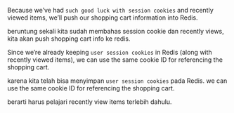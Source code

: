 Because we’ve had `such good luck with session cookies` and recently viewed items, we’ll push our shopping cart information into Redis. 

beruntung sekali kita sudah membahas session cookie dan recently views, kita akan push shopping cart info ke redis.


Since we’re already keeping `user session cookies` in Redis (along with recently viewed items), we can use the same cookie ID for referencing the shopping cart.

karena kita telah bisa menyimpan `user session cookies` pada Redis. we can use the same cookie ID for referencing the shopping cart.

berarti harus pelajari recently view items terlebih dahulu.



